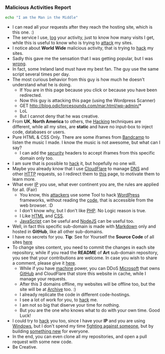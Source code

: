 ### Malicious Activities Report 

```sh 
echo "I am the Man in the Middle"
```

- I can read all your requests after they reach the hosting site, which is this one. :)
- The service I use, [log](./blog/awesome/files/Security/Defensive/ATDH.md) your activity, just to know how many visits I get, while this is useful to know who is trying to [attack](./blog/awesome/files/Security/Defensive/ASH.md) my sites. 
-  I notice about **World Wide** malicious activity, that is trying to [hack](./blog/awesome/files/Security/Offensive/AR.md) my sites.
- Sadly this gave me the sensation that I was getting popular, but I was [wrong](./false_hood.md).
- In fact, some Ireland land must have my best fan. The guy use the same script several times per day. 
- The most curious behavior from this guy is how much he doesn't understand what he is doing. 
    - If You are in this page because you click or because you have been redirected. 
    - Now this guy is attacking this page (using the Wordpress Scanner) 
    - GET http://blog.odicforcesounds.com/mar.html/wp-admin/* 
    - LoL 
    - But I cannot deny that he was creative. 
- From **UK**, **North America** to others, the [Hacking](https://art.odicforcesounds.com/pages/Data/Audio/Emotional_Signals/tracks/12_Hacking_Festival/index.html) techniques are different, while all my sites, are **static** and have no input-box to inject code, databases or users. 
- Pure HTML & CSS Only. There are some iframes from [Bandcamp](https://bandcamp.com) to listen the music I made. I know the music is not awesome, but what can I say?
    - I can add the [security](./blog/notes.md) headers to accept iframes from this specific domain only too. 
- I am sure that is possible to [hack](./blog/awesome/files/Security/Offensive/AHSE.md) it, but hopefully no one will. 
- Maybe you already know that I use [CloudFlare](https://cloudflare.com/) to manage [DNS](https://www.rfc-editor.org/rfc/rfc1035)  and other [HTTP](https://www.rfc-editor.org/rfc/rfc2616) requests, so I redirect them to [this](https://blog.odicforcesounds.com/blog/awesome/files/Security/Offensive/ABBT.html) page, to motivate them to learn more. 
- What ever [IP](https://www.rfc-editor.org/rfc/rfc791) you use, what ever continent you are, the rules are applied for all. (Fair)
    - You know, this [attackers](./blog/awesome/files/Github/GCS.md) use some Tool to hack [WordPress](https://wordpress.com/) frameworks, without reading the [code](./blog/awesome/files/Develop/APIs/AAD.md), that is accessible from the web browser. :D  
    - I don't know why, but I don't like [PHP](https://www.php.net/). No Logic reason is true. 
    - I Like [HTML](https://developer.mozilla.org/en-US/docs/Web/HTML) and [CSS](https://developer.mozilla.org/en-US/docs/Web/CSS). 
    - [JavaScript](https://developer.mozilla.org/en-US/docs/Web/JavaScript) can be useful and [NodeJS](https://nodejs.org/en) can be useful too. 
- Well, in fact this specific sub-domain is made with [Markdown](https://www.markdownguide.org/) only and hosted in **GitHub**, like all other sub-domains.
- I have no secrets for you. **Tip**: See for Yourself the **Source Code** of all sites [here](https://github.com/odicforcesounds)
- To change sites content, you need to commit the changes in each site repository, while if you read the **README** of **Art** sub-domain repository, you see that your contributions are welcome. In case you wish to share a comment, please give it [here](https://github.com/orgs/odicforcesounds/discussions/5). 
    - While if you have [machine](./blog/awesome/files/Virtualization/DCS.md) power, you can DDoS [Microsoft](https://Microsoft.com) that owns [GitHub](https://GitHub.com) and CloudFlare that store this website in cache, while I manage your requests.  
    - After this 3 domains offline, my websites will be offline too, but the site will be at [Archive](https://archive.org) too. :) 
    - I already replicate the code in different code-hostings. 
    - I see a lot of work for you, to [hack](./blog/awesome/files/Security/Offensive/APCS.md) me. 
    - I am not so big that diserve your time for nothing. 
    - But you are the one who knows what to do with your own time. Good Luck!
- I could try to [hack](./blog/awesome/files/Security/Offensive/RSC.md) you too, since I have your **IP** and you are using [Windows](https://www.exploit-db.com/?type=remote&platform=windows_x86-64), but I don't spend my time [fighting against someone](https://blog.odicforcesounds.com/style_of_god.html), but by building [something new](https://art.odicforcesounds.com/pages/YinYang/Dao/login/index.html) for everyone.
- In the end, you can even clone all my repositories, and open a pull request with some new code.
- Be Creative.
